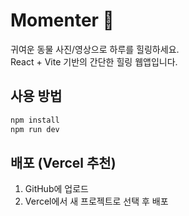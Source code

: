 # Momenter 🐾

귀여운 동물 사진/영상으로 하루를 힐링하세요.  
React + Vite 기반의 간단한 힐링 웹앱입니다.

## 사용 방법

```bash
npm install
npm run dev
```

## 배포 (Vercel 추천)
1. GitHub에 업로드
2. Vercel에서 새 프로젝트로 선택 후 배포
